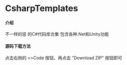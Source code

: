# CsharpTemplates

#### 介绍
不一样的惩 的C#代码库合集
包含各种.Net和Unity功能

#### 源码下载方法
点击右侧的 <>Code 按钮，再点击 "Download ZIP" 按钮即可